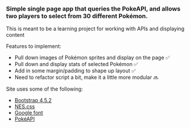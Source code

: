 ### Simple single page app that queries the PokeAPI, and allows two players to select from 30 different Pokémon. 

This is meant to be a learning project for working with APIs and displaying content

Features to implement:
- Pull down images of Pokémon sprites and display on the page ✅
- Pull down and display stats of selected Pokémon ✅
- Add in some margin/padding to shape up layout ✅
- Need to refactor script a bit, make it a little more modular 🔜

Site uses some of the following: 
- [Bootstrap 4.5.2](https://getbootstrap.com/)
- [NES.css](https://nostalgic-css.github.io/NES.css/)
- [Google font](https://fonts.google.com/specimen/Press+Start+2P?selection.family=Press+Start+2P&sidebar.open=true)
- [PokéAPI](https://github.com/PokeAPI/pokeapi)